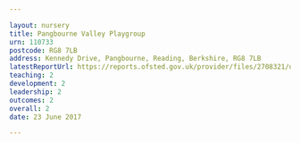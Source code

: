 ```yaml
---

layout: nursery
title: Pangbourne Valley Playgroup
urn: 110733
postcode: RG8 7LB
address: Kennedy Drive, Pangbourne, Reading, Berkshire, RG8 7LB
latestReportUrl: https://reports.ofsted.gov.uk/provider/files/2708321/urn/110733.pdf
teaching: 2
development: 2
leadership: 2
outcomes: 2
overall: 2
date: 23 June 2017

---
```

